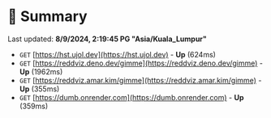 # 📖 Summary
Last updated: **8/9/2024, 2:19:45 PG "Asia/Kuala_Lumpur"**

- `GET` [https://hst.ujol.dev](https://hst.ujol.dev) - **Up** (624ms)
- `GET` [https://reddviz.deno.dev/gimme](https://reddviz.deno.dev/gimme) - **Up** (1962ms)
- `GET` [https://reddviz.amar.kim/gimme](https://reddviz.amar.kim/gimme) - **Up** (355ms)
- `GET` [https://dumb.onrender.com](https://dumb.onrender.com) - **Up** (359ms)
